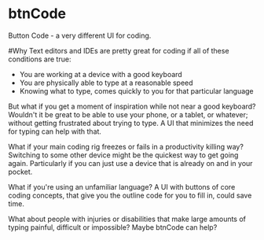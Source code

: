 # btnCode
 Button Code - a very different UI for coding.

#Why
Text editors and IDEs are pretty great for coding if all of these conditions are true:
 - You are working at a device with a good keyboard
 - You are physically able to type at a reasonable speed
 - Knowing what to type, comes quickly to you for that particular language
 
But what if you get a moment of inspiration while not near a good keyboard? Wouldn't it be great to be able to use your phone, or a tablet, or whatever; without getting frustrated about trying to type. A UI that minimizes the need for typing can help with that. 

What if your main coding rig freezes or fails in a productivity killing way? Switching to some other device might be the quickest way to get going again. Particularly if you can just use a device that is already on and in your pocket.

What if you're using an unfamiliar language? A UI with buttons of core coding concepts, that give you the outline code for you to fill in, could save time.

What about people with injuries or disabilities that make large amounts of typing painful, difficult or impossible? Maybe btnCode can help?
